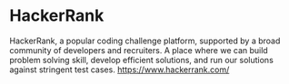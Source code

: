 # HackerRank

HackerRank, a popular coding challenge platform, supported by a broad community of developers and recruiters. A place where we can build problem solving skill, develop efficient solutions, and run our solutions against stringent test cases. https://www.hackerrank.com/
